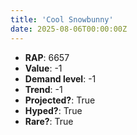```yaml
---
title: 'Cool Snowbunny'
date: 2025-08-06T00:00:00Z
---
```

- **RAP**: 6657
- **Value**: -1
- **Demand level**: -1
- **Trend**: -1
- **Projected?**: True
- **Hyped?**: True
- **Rare?**: True
